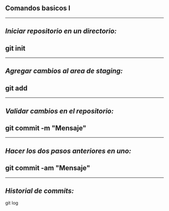 **Comandos basicos I**
---
---
*Iniciar repositorio en un directorio:*
---
git init
---
---
*Agregar cambios al area de staging:*
---
git add
---
---
*Validar cambios en el repositorio:*  
---
git commit -m "Mensaje"
---
---
*Hacer los dos pasos anteriores en uno:*  
---
git commit -am "Mensaje"
---
---
*Historial de commits:*
---
git log
